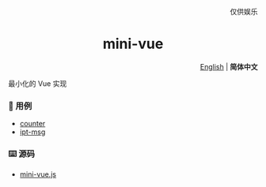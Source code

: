 <p align="right">
  仅供娱乐
</p>

<h1 align="center">mini-vue</h1>

<p align="right">
  <a href="./README.md">English</a> | <b>简体中文</b>
</p>

最小化的 Vue 实现

### 🎯 用例
- [counter](./examples/counter.html)
- [ipt-msg](./examples/ipt-msg.html)

### ⌨️ 源码
- [mini-vue.js](./mini-vue.js)
